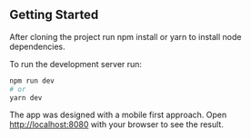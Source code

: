 ## Getting Started

After cloning the project run npm install or yarn to install node dependencies.

To run the development server run:

```bash
npm run dev
# or
yarn dev
```

The app was designed with a mobile first approach.
Open [http://localhost:8080](http://localhost:8080) with your browser to see the result.
